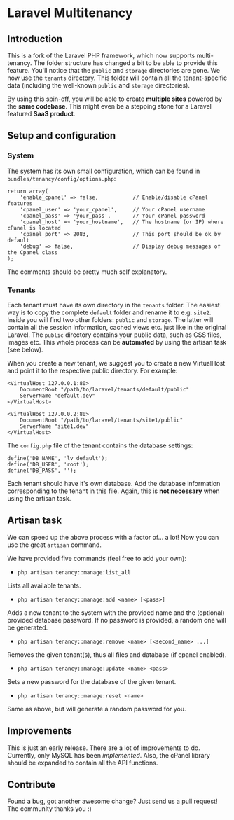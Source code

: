# Laravel Multitenancy

## Introduction

This is a fork of the Laravel PHP framework, which now supports multi-tenancy. The folder structure has changed a bit to be able to provide this feature. You'll notice that the `public` and `storage` directories are gone. We now use the `tenants` directory. This folder will contain all the tenant-specific data (including the well-known `public` and `storage` directories).

By using this spin-off, you will be able to create **multiple sites** powered by the **same codebase**. This might even be a stepping stone for a Laravel featured **SaaS product**.

## Setup and configuration

### System

The system has its own small configuration, which can be found in `bundles/tenancy/config/options.php`:

```
return array(
    'enable_cpanel' => false,           // Enable/disable cPanel features
    'cpanel_user' => 'your_cpanel',     // Your cPanel username
    'cpanel_pass' => 'your_pass',       // Your cPanel password
    'cpanel_host' => 'your_hostname',   // The hostname (or IP) where cPanel is located
    'cpanel_port' => 2083,              // This port should be ok by default
    'debug' => false,                   // Display debug messages of the Cpanel class
);
```

The comments should be pretty much self explanatory.

### Tenants

Each tenant must have its own directory in the `tenants` folder. The easiest way is to copy the complete `default` folder and rename it to e.g. `site2`. Inside you will find two other folders: `public` and `storage`. The latter will contain all the session information, cached views etc. just like in the original Laravel. The `public` directory contains your public data, such as CSS files, images etc. This whole process can be **automated** by using the artisan task (see below).

When you create a new tenant, we suggest you to create a new VirtualHost and point it to the respective public directory. For example:


```
<VirtualHost 127.0.0.1:80>
    DocumentRoot "/path/to/laravel/tenants/default/public"
    ServerName "default.dev"
</VirtualHost>

<VirtualHost 127.0.0.2:80>
    DocumentRoot "/path/to/laravel/tenants/site1/public"
    ServerName "site1.dev"
</VirtualHost>
```

The `config.php` file of the tenant contains the database settings:

```
define('DB_NAME', 'lv_default');
define('DB_USER', 'root');
define('DB_PASS', '');
```

Each tenant should have it's own database. Add the database information corresponding to the tenant in this file. Again, this is **not necessary** when using the artisan task.


## Artisan task

We can speed up the above process with a factor of... a lot! Now you can use the great `artisan` command.

We have provided five commands (feel free to add your own):

* `php artisan tenancy::manage:list_all`

Lists all available tenants.

* `php artisan tenancy::manage:add <name> [<pass>]`

Adds a new tenant to the system with the provided name and the (optional) provided database password. If no password is provided, a random one will be generated.

* `php artisan tenancy::manage:remove <name> [<second_name> ...]`

Removes the given tenant(s), thus all files and database (if cpanel enabled).

* `php artisan tenancy::manage:update <name> <pass>`

Sets a new password for the database of the given tenant.

* `php artisan tenancy::manage:reset <name>`

Same as above, but will generate a random password for you.

## Improvements

This is just an early release. There are a lot of improvements to do. Currently, only MySQL has been _implemented_. Also, the cPanel library should be expanded to contain all the API functions.

## Contribute

Found a bug, got another awesome change? Just send us a pull request! The community thanks you :)
